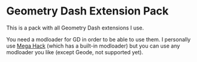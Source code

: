 # Geometry Dash Extension Pack
This is a pack with all Geometry Dash extensions I use.

You need a modloader for GD in order to be able to use them. I personally use [Mega Hack](absolllute.com) (which has a built-in modloader) but you can use any modloader you like (except Geode, not supported yet).
